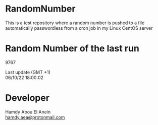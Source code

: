 # RandomNumber    
This is a test repository where a random number is pushed to a file automatically passwordless from a cron job in my Linux CentOS server    
# Random Number of the last run   
9767
      
Last update (GMT +1)    
06/10/22 18:00:02
# Developer    
Hamdy Abou El Anein   
hamdy.aea@protonmail.com
